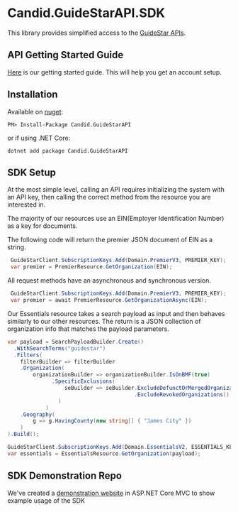 # Candid.GuideStarAPI.SDK

This library provides simplified access to the [GuideStar APIs](https://apiportal.guidestar.org/).

## API Getting Started Guide

[Here](https://candid.my.salesforce.com/sfc/p/3h000001QSAr/a/3h000000TnBo/uQQygqyylOe2y81D9tCEgMJKCuHekZZ5aXDcrDoAvhQ) 
is our getting started guide. This will help you get an account setup.

## Installation

Available on [nuget](https://www.nuget.org/packages/Candid.GuideStarAPI/):

    PM> Install-Package Candid.GuideStarAPI

or if using .NET Core:

    dotnet add package Candid.GuideStarAPI

## SDK Setup

At the most simple level, calling an API requires initializing the system with an API key, then calling
the correct method from the resource you are interested in.

The majority of our resources use an EIN(Employer Identification Number) as a key for documents.

The following  code will return the premier JSON document of EIN as a string.

``` csharp
 GuideStarClient.SubscriptionKeys.Add(Domain.PremierV3, PREMIER_KEY);
 var premier = PremierResource.GetOrganization(EIN);
```

All request methods have an asynchronous and synchronous version.

``` csharp
 GuideStarClient.SubscriptionKeys.Add(Domain.PremierV3, PREMIER_KEY);
 var premier = await PremierResource.GetOrganizationAsync(EIN);
 ```

Our Essentials resource takes a search payload as input and then behaves similarly to our other resources.
The return is a JSON collection of organization info that matches the payload parameters.

``` csharp
var payload = SearchPayloadBuilder.Create()
  .WithSearchTerms("guidestar")
  .Filters(
    filterBuilder => filterBuilder
    .Organization(
        organizationBuilder => organizationBuilder.IsOnBMF(true)
              .SpecificExclusions(
                  seBuilder => seBuilder.ExcludeDefunctOrMergedOrganizations()
                                        .ExcludeRevokedOrganizations()
                )
            )
    .Geography(
        g => g.HavingCounty(new string[] { "James City" })
    )
).Build();

GuideStarClient.SubscriptionKeys.Add(Domain.EssentialsV2, ESSENTIALS_KEY);
var essentials = EssentialsResource.GetOrganization(payload);
```

## SDK Demonstration Repo

We've created a [demonstration website](https://github.com/CandidOrg/APIDemoCore) in ASP.NET Core MVC
to show example usage of the SDK
